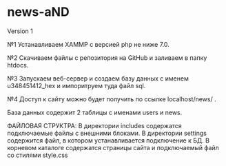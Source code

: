 # news-aND
Version 1

№1 Устанавливаем XAMMP с версией php не ниже 7.0.

№2 Скачиваем файлы с репозитория на GitHub и заливаем в папку htdocs.

№3 Запускаем веб-сервер и создаем базу данных с именем u348451412_hex и импоритруем туда файл sql.

№4  Доступ к сайту можно будет получить по ссылке localhost/news/ . 

База данных содержит 2 таблицы с именами users и news. 

ФАЙЛОВАЯ СТРУКТРА:
В директории includes содержатся подключаемые файлы с внешними блоками.
В директории settings содержится файл, в котором устанавливается подключение к БД.
В корневом каталоге содержатся страницы сайта и подключаемый файл со стилями style.css
